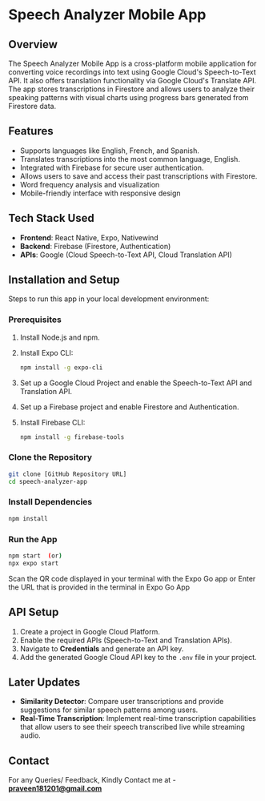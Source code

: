 # Speech Analyzer Mobile App

## Overview
The Speech Analyzer Mobile App is a cross-platform mobile application for converting voice recordings into text using Google Cloud's Speech-to-Text API. It also offers translation functionality via Google Cloud's Translate API. The app stores transcriptions in Firestore and allows users to analyze their speaking patterns with visual charts using progress bars generated from Firestore data.

## Features
- Supports languages like English, French, and Spanish.
- Translates transcriptions into the most common language, English.
- Integrated with Firebase for secure user authentication.
- Allows users to save and access their past transcriptions with Firestore.
- Word frequency analysis and visualization
- Mobile-friendly interface with responsive design

## Tech Stack Used
- **Frontend**: React Native, Expo, Nativewind
- **Backend**: Firebase (Firestore, Authentication)
- **APIs**: Google (Cloud Speech-to-Text API, Cloud Translation API)

## Installation and Setup

Steps to run this app in your local development environment:

### Prerequisites
1. Install Node.js and npm.
2. Install Expo CLI:

   ```bash
   npm install -g expo-cli
   ```
3. Set up a Google Cloud Project and enable the Speech-to-Text API and Translation API.
4. Set up a Firebase project and enable Firestore and Authentication.
5. Install Firebase CLI:

   ```bash
   npm install -g firebase-tools
   ```

### Clone the Repository
```bash
git clone [GitHub Repository URL]
cd speech-analyzer-app
```

### Install Dependencies
```bash
npm install
```

### Run the App
```bash
npm start  (or)
npx expo start  

```
Scan the QR code displayed in your terminal with the Expo Go app or Enter the URL that is provided in the terminal in Expo Go App

## API Setup
1. Create a project in Google Cloud Platform.
2. Enable the required APIs (Speech-to-Text and Translation APIs).
3. Navigate to **Credentials** and generate an API key.
4. Add the generated Google Cloud API key to the `.env` file in your project.

## Later Updates
- **Similarity Detector**: Compare user transcriptions and provide suggestions for similar speech patterns among users.
- **Real-Time Transcription**: Implement real-time transcription capabilities that allow users to see their speech transcribed live while streaming audio.

## Contact
For any Queries/ Feedback, Kindly Contact me at - **praveen181201@gmail.com**

